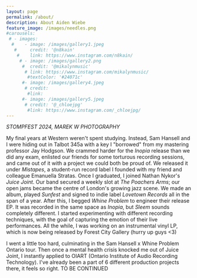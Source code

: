 ```yaml
---
layout: page
permalink: /about/
description: About Aiden Wiebe
feature_image: /images/needles.png
#carousels:
 # - images:
  #    - image: /images/gallery1.jpeg
   #     credit: '@n8kain'
    #    link: https://www.instagram.com/n8kain/
     # - image: /images/gallery2.png
      #  credit: '@mikalynmusic'
       # link: https://www.instagram.com/mikalynmusic/
        #textColor: '#24071c'
      #- image: /images/gallery4.jpeg
       # credit: 
        #link: 
      #- image: /images/gallery5.jpeg
       # credit: '@_chloejpg'
        #link: https://www.instagram.com/_chloejpg/
---
```

*STOMPFEST 2024, MAREK W PHOTOGRAPHY*

My final years at Western weren't spent studying.  Instead, Sam Hansell and I were hiding out in Talbot 345a with a key I "borrowed" from my mastering professor Jay Hodgson.  We crammed harder for the *Inopia* release than we did any exam, enlisted our friends for some torturous recording sessions, and came out of it with a project we could both be proud of.  We released it under *Mistapes*, a student-run record label I founded with my friend and colleague Emanuella Stratas.  Once I graduated, I joined Nathan Nykor's *Juice Joint*.  Our band secured a weekly slot at *The Poachers Arms*; our open jams became the centre of London's growing jazz scene.  We made an album, played *Sunfest* and signed to indie label *Lovetown Records* all in the span of a year.  After this, I begged *Whine Problem* to engineer their release EP.  It was recorded in the same space as *Inopia*, but *Sleem* sounds completely different.  I started experimenting with different recording techniques, with the goal of capturing the emotion of their live performances.  All the while, I was working on an instrumental vinyl LP, which is now being released by Forest City Gallery (hurry up guys <3)

I went a little too hard, culminating in the Sam Hansell x Whine Problem Ontario tour.  Then once a mental health crisis knocked me out of Juice Joint, I instantly applied to OIART (Ontario Institute of Audio Recording Technology).  I've already been a part of 6 different production projects there, it feels so right.  TO BE CONTINUED 
